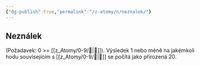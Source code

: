 ```yaml
---
{"dg-publish":true,"permalink":"/z-atomy/n/neznalek/"}
---
```


## Neználek
(Požadavek: 0 >= [[z_Atomy/0-9/🦉\|🦉]]). Výsledek 1 nebo méně na jakémkoli hodu souvisejícím s [[z_Atomy/0-9/🦉\|🦉]] se počítá jako přirozená 20.
